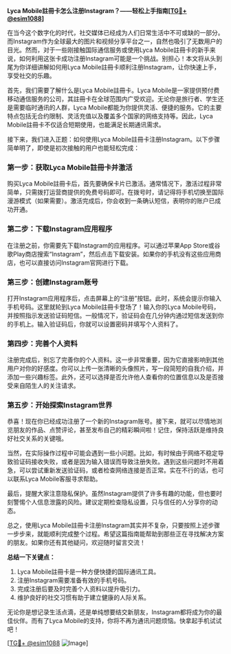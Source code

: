 **Lyca Mobile註冊卡怎么注册Instagram？——轻松上手指南[[TG💪+ @esim1088](https://t.me/s/esim1088)]**

在当今这个数字化的时代，社交媒体已经成为人们日常生活中不可或缺的一部分。而Instagram作为全球最大的图片和视频分享平台之一，自然也吸引了无数用户的目光。然而，对于一些刚接触国际通信服务或使用Lyca Mobile註冊卡的新手来说，如何利用这张卡成功注册Instagram可能是一个挑战。别担心！本文将从头到尾为你详细讲解如何用Lyca Mobile註冊卡顺利注册Instagram，让你快速上手，享受社交的乐趣。

首先，我们需要了解什么是Lyca Mobile註冊卡。Lyca Mobile是一家提供预付费移动通信服务的公司，其註冊卡在全球范围内广受欢迎。无论你是旅行者、学生还是需要临时通讯的人群，Lyca Mobile都能为你提供灵活、便捷的服务。它的主要特点包括无合约限制、灵活充值以及覆盖多个国家的网络支持等。因此，Lyca Mobile註冊卡不仅适合短期使用，也能满足长期通讯需求。

接下来，我们进入正题：如何使用Lyca Mobile註冊卡注册Instagram。以下步骤简单明了，即使是初次接触的用户也能轻松完成：

### 第一步：获取Lyca Mobile註冊卡并激活

购买Lyca Mobile註冊卡后，首先要确保卡片已激活。通常情况下，激活过程非常简单，只需拨打运营商提供的免费号码即可。在拨号时，请记得将手机切换至国际漫游模式（如果需要）。激活完成后，你会收到一条确认短信，表明你的账户已成功开通。

### 第二步：下载Instagram应用程序

在注册之前，你需要先下载Instagram的应用程序。可以通过苹果App Store或谷歌Play商店搜索“Instagram”，然后点击下载安装。如果你的手机没有这些应用商店，也可以直接访问Instagram官网进行下载。

### 第三步：创建Instagram账号

打开Instagram应用程序后，点击屏幕上的“注册”按钮。此时，系统会提示你输入手机号码。这里就轮到Lyca Mobile註冊卡登场了！输入你的Lyca Mobile号码，并按照指示发送验证码短信。一般情况下，验证码会在几分钟内通过短信发送到你的手机上。输入验证码后，你就可以设置密码并填写个人资料了。

### 第四步：完善个人资料

注册完成后，别忘了完善你的个人资料。这一步非常重要，因为它直接影响到其他用户对你的好感度。你可以上传一张清晰的头像照片，写一段简短的自我介绍，并添加一些兴趣标签。此外，还可以选择是否允许他人查看你的位置信息以及是否接受来自陌生人的关注请求。

### 第五步：开始探索Instagram世界

恭喜！现在你已经成功注册了一个新的Instagram账号。接下来，就可以尽情地浏览朋友的作品、点赞评论，甚至发布自己的精彩瞬间啦！记住，保持活跃是维持良好社交关系的关键哦。

当然，在实际操作过程中可能会遇到一些小问题。比如，有时候由于网络不稳定导致验证码接收失败，或者是因为输入错误而导致注册失败。遇到这些问题时不用着急，可以尝试重新发送验证码，或者检查网络连接是否正常。实在不行的话，也可以联系Lyca Mobile客服寻求帮助。

最后，提醒大家注意隐私保护。虽然Instagram提供了许多有趣的功能，但也要时刻警惕个人信息泄露的风险。建议定期检查隐私设置，只与信任的人分享你的动态。

总之，使用Lyca Mobile註冊卡注册Instagram其实并不复杂，只要按照上述步骤一步步来，就能顺利完成整个过程。希望这篇指南能帮助到那些正在寻找解决方案的朋友。如果你还有其他疑问，欢迎随时留言交流！

**总结一下关键点：**
1. Lyca Mobile註冊卡是一种方便快捷的国际通讯工具。
2. 注册Instagram需要准备有效的手机号码。
3. 完成注册后要及时完善个人资料以提升吸引力。
4. 维护良好的社交习惯有助于建立健康的人际关系。

无论你是想记录生活点滴，还是单纯想要结交新朋友，Instagram都将成为你的最佳伙伴。而有了Lyca Mobile的支持，你将不再为通讯问题烦恼。快拿起手机试试吧！

[[TG💪+ @esim1088](https://t.me/s/esim1088) ![Image](https://i.postimg.cc/4NQfJmqS/Snipaste-2025-05-13-00-14-12.png)]